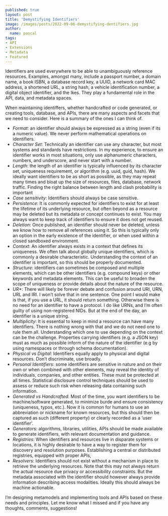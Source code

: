 ```yaml
---
published: true
layout: post
title: 'Demystifying Identifiers'
image: /images/posts/2022-09-06-demystifying-dentifiers.jpg
author:
  name: pascal
tags:
- API
- Extensions
- Metadata
- Featured
---
```

Identifiers are used everywhere to be able to unambiguously reference resources. Examples, amongst many, include a passport number, a domain name, a book ISBN, a database record key, a UUID, a network card MAC address, a shortened URL, a string hash, a vehicle identification number, a digital object identifier, and the lkes. They play a fundamental role in the API, data, and metadata spaces.

When maintaining identiffers, whether handcrafted or code generated, or creating tools, database, and APIs, there are many aspects and facets that we need to consider. Here is a summary of the ones I can think of. 

- <i>Format</i>: an identifier should always be expressed as a string (even if its a numeric value). We never perform mathematical operations on identifiers.
- <i>Character Set</i>: Technically an identifier can use any character, but most systems and standards have restrictions. In my experience, to ensure an identifier works in most situations, only use alphanumeric characters, numbers, and underscore, and never start with a number.
- <i>Length</i>: the length of an identifier is typically influenced by its character set, uniqueness requirement, or algorithm (e.g. uuid, guid, hash). We ideally want identifiers to be as short as possible, as they may repeat many times and bloat up the size of resources, files, database, network traffic. Finding the right balance between length and clash probability is important
- <i>Case sensitivity</i>: Identifiers should always be case sensitive.
- <i>Persistence</i>: It is commonly expected for identifiers to exist for at least the lifetime of its underlying resource,  but often beyond as a resource may be deleted but its metadata or concept continues to exist. You may always want to keep track of identifiers to ensure it does not get reused.
- <i>Deletion</i>: Once published, an identifier should never be deleted, unless we know how to  remove all references using it. So this is typically only an option in the early existence of the identifier, or when used within a closed sandboxed environment.
- <i>Context</i>: An identifier always exists in a context that defines its uniqueness. We often talk about globally unique identifiers, which is commonly a desirable characteristic. Understanding the context of an identifier is important, so this should be properly documented.
- <i>Structure</i>: identifiers can sometimes be composed and multiple elements, which can be other identifiers (e.g. compound keys) or other keywords and metadata elements. This can be useful to broaden the scope of uniqueness or provide  details about the nature of the resource.
- <i>UR*</i>: There will likely be forever debate and confusion around URI, URN,  URL and IRI. I won’t solve that in one sentence. One point I would make is that, if you use a URL, it should return something. Otherwise there is no need for an identifier to have a protocol. I do like URNs, and I’m often guilty of using non-registered NIDs. But at the end of the day, an identifier is a unique string.
- <i>Multiplicity</i>: It is essential to keep in mind a resource can have many identifiers. There is nothing wrong with that and we do not need one to rule them all. Understanding which one to use depending on the context can be the challenge. Properties carrying identifiers (e.g. a JSON key) must as much as possible inform of the nature of the identifier (e.g by using namespaces or through schema documentation).
- <i>Physical vs Digital</i>: Identifiers equally apply to physical and digital resources. Don’t discriminate, use broadly.
- <i>Personal Identifiers</i>: some identifiers are sensitive in nature and on their own or when combined with other elements, may reveal the identity of individuals, companies, and other entities. These must be protected at all times. Statistical disclosure control techniques should be used to assess or reduce such risk when releasing data containing such information.
- <i>Generated vs Handcrafted</i>: Most of the time, you want identifiers to be machine/software generated, to minimize burde and ensure consistency (uniqueness, typos, etc.). Now it is common for humans to use an abbreviation or nickname for known resources, but this should then be captured as such (different property) or clearly recorded as a ‘user identifier’.
- <i>Generators</i>: algorithms, libraries, utilities, APIs should be made available to generate identifiers, with relevant documentation and guidance.
- <i>Registries</i>: When identifiers and resources live in disparate systems or locations, it is highly desirable to have a way to register them for discovery and resolution purposes. Establishing a central or distributed registries, equipped with proper APIs, 
- <i>Resolvers</i>: Identifiers should not exist without a mechanism in place to retrieve the underlying resources. Note that this may not always return the actual resource due privacy or accessibility constraints. But the metadata associated with the identifier should however always provide information describing access modalities. Ideally this should always be machine actionable. 

I’m designing metamodels and implementing tools and APIs based on these needs and principles. Let me know what I missed and if you have any thoughts, comments, suggestions!